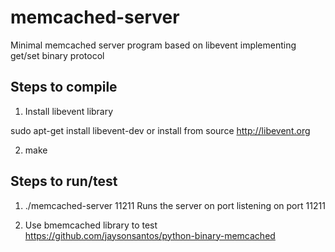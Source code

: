 # memcached-server
Minimal memcached server program based on libevent implementing get/set binary protocol 

## Steps to compile
1. Install libevent library

sudo apt-get install libevent-dev
or
install from source http://libevent.org

2. make

## Steps to run/test
1. ./memcached-server 11211
  Runs the server on port listening on port 11211

2. Use bmemcached library to test
https://github.com/jaysonsantos/python-binary-memcached
